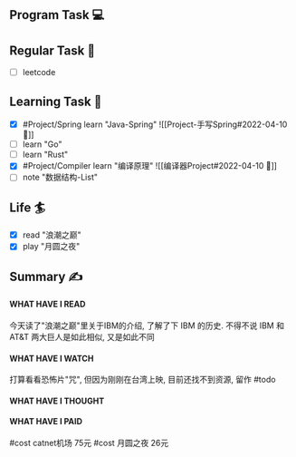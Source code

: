 

## Program Task  💻

## Regular Task  🤡
- [ ] leetcode

## Learning Task 🎯
- [x] #Project/Spring  learn "Java-Spring"
![[Project-手写Spring#2022-04-10 📅]]
- [ ] learn "Go"
- [ ] learn "Rust"
- [x] #Project/Compiler  learn "编译原理"
	![[编译器Project#2022-04-10 📅]]
- [ ] note "数据结构-List"

## Life 🏄
- [x] read "浪潮之巅"
- [x] play "月圆之夜"
## Summary ✍
####  WHAT HAVE I READ
今天读了"浪潮之巅"里关于IBM的介绍, 了解了下 IBM 的历史.
不得不说 IBM 和 AT&T 两大巨人是如此相似, 又是如此不同
#### WHAT HAVE I WATCH
打算看看恐怖片"咒", 但因为刚刚在台湾上映, 目前还找不到资源, 留作 #todo
#### WHAT HAVE I THOUGHT

#### WHAT HAVE I PAID
#cost catnet机场 75元
#cost 月圆之夜 26元